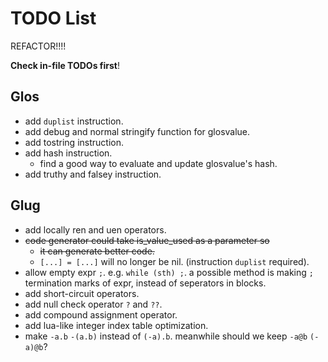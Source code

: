 # TODO List

REFACTOR!!!!

**Check in-file TODOs first**!

## Glos

- add `duplist` instruction.
- add debug and normal stringify function for glosvalue.
- add tostring instruction.
- add hash instruction.
  - find a good way to evaluate and update glosvalue's hash.
- add truthy and falsey instruction.

## Glug

- add locally ren and uen operators.
- ~~code generator could take is_value_used as a parameter so~~
  - ~~it can generate better code.~~
  - `[...] = [...]` will no longer be nil. (instruction `duplist` required).
- allow empty expr `;`. e.g. `while (sth) ;`. a possible method is making `;` termination marks of expr, instead of seperators in blocks.
- add short-circuit operators.
- add null check operator `?` and `??`.
- add compound assignment operator.
- add lua-like integer index table optimization.
- make `-a.b` `-(a.b)` instead of `(-a).b`. meanwhile should we keep `-a@b` `(-a)@b`?
